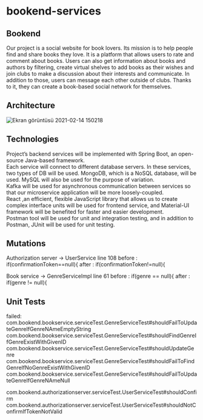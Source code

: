 # bookend-services
## Bookend
  Our project is a social website for book lovers. Its mission is to help people find and share
  books they love. It is a platform that allows users to rate and comment about books. Users can also get
  information about books and authors by filtering, create virtual shelves to add books as their wishes
  and join clubs to make a discussion about their interests and communicate. In addition to those, users 
  can message each other outside of clubs. Thanks to it, they can create a book-based social network for
  themselves. 
## Architecture
![Ekran görüntüsü 2021-02-14 150218](https://user-images.githubusercontent.com/37040918/107876215-b1805880-6ed5-11eb-80d9-ccd244238eb7.png)

## Technologies
  Project’s backend services will be implemented with Spring Boot, an open-source Java-based framework.<br />
  Each service will connect to different database servers. In these services, two types of DB will be used. MongoDB, which is a NoSQL database, will be used. MySQL will also be used for the purpose of variation. <br />
  Kafka will be used for asynchronous communication between services so that our microservice application will be more loosely-coupled. <br />
  React ,an efficient, flexible JavaScript library that allows us to create complex interface units will be used for frontend service, and Material-UI framework will be benefited for faster and easier development. <br />
  Postman tool will be used for unit and integration testing, and in addition to Postman, JUnit will be used for unit testing.<br />

## Mutations
  Authorization server -> UserService line 108
  before :  if(confirmationToken==null){
  after :   if(confirmationToken!=null){

  Book service -> GenreServiceImpl line 61
  before :    if(genre == null){
  after :     if(genre != null){
   
## Unit Tests
  failed:
  com.bookend.bookservice.serviceTest.GenreServiceTest#shouldFailToUpdateGenreIfGenreNAmeEmptyString
  com.bookend.bookservice.serviceTest.GenreServiceTest#shouldFindGenreIfGenreExistWithGivenID
  com.bookend.bookservice.serviceTest.GenreServiceTest#shouldUpdateGenre
  com.bookend.bookservice.serviceTest.GenreServiceTest#shouldFailToFindGenreIfNoGenreExistWithGivenID
  com.bookend.bookservice.serviceTest.GenreServiceTest#shouldFailToUpdateGenreIfGenreNAmeNull

  com.bookend.authorizationserver.serviceTest.UserServiceTest#shouldConfirm
  com.bookend.authorizationserver.serviceTest.UserServiceTest#shouldNotConfirmIfTokenNotValid
